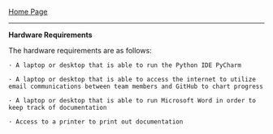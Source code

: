 
[Home Page](https://github.com/SirRexOfRider/CYBR404-UNK-Oregon-Trail/tree/main)
<hr>

**Hardware Requirements**

The hardware requirements are as follows:

    · A laptop or desktop that is able to run the Python IDE PyCharm
    
    · A laptop or desktop that is able to access the internet to utilize email communications between team members and GitHub to chart progress
    
    · A laptop or desktop that is able to run Microsoft Word in order to keep track of documentation
    
    · Access to a printer to print out documentation


